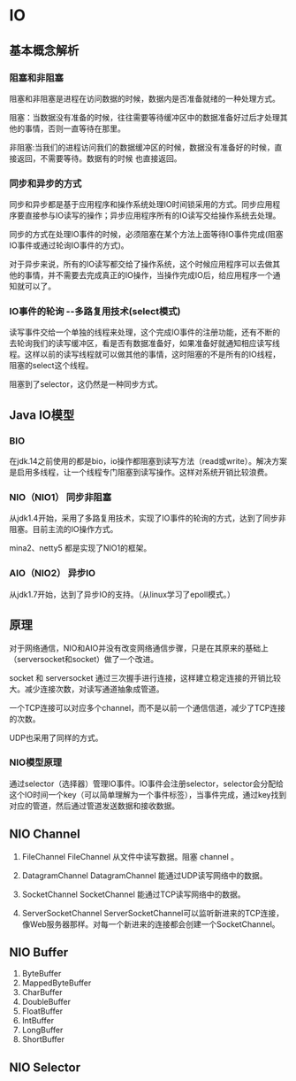 # IO

## 基本概念解析

### 阻塞和非阻塞

阻塞和非阻塞是进程在访问数据的时候，数据内是否准备就绪的一种处理方式。

阻塞：当数据没有准备的时候，往往需要等待缓冲区中的数据准备好过后才处理其他的事情，否则一直等待在那里。

非阻塞:当我们的进程访问我们的数据缓冲区的时候，数据没有准备好的时候，直接返回，不需要等待。数据有的时候 也直接返回。

### 同步和异步的方式

同步和异步都是基于应用程序和操作系统处理IO时间锁采用的方式。同步应用程序要直接参与IO读写的操作；异步应用程序所有的IO读写交给操作系统去处理。

同步的方式在处理IO事件的时候，必须阻塞在某个方法上面等待IO事件完成(阻塞IO事件或通过轮询IO事件的方式)。

对于异步来说，所有的IO读写都交给了操作系统，这个时候应用程序可以去做其他的事情，并不需要去完成真正的IO操作，当操作完成IO后，给应用程序一个通知就可以了。

### IO事件的轮询  --多路复用技术(select模式)

读写事件交给一个单独的线程来处理，这个完成IO事件的注册功能，还有不断的去轮询我们的读写缓冲区，看是否有数据准备好，如果准备好就通知相应读写线程。这样以前的读写线程就可以做其他的事情，这时阻塞的不是所有的IO线程，阻塞的select这个线程。

阻塞到了selector，这仍然是一种同步方式。

## Java IO模型

### BIO

在jdk.14之前使用的都是bio，io操作都阻塞到读写方法（read或write）。解决方案是启用多线程，让一个线程专门阻塞到读写操作。这样对系统开销比较浪费。

### NIO（NIO1） 同步非阻塞

从jdk1.4开始，采用了多路复用技术，实现了IO事件的轮询的方式，达到了同步非阻塞。目前主流的IO操作方式。

mina2、netty5 都是实现了NIO1的框架。

### AIO（NIO2） 异步IO

从jdk1.7开始，达到了异步IO的支持。（从linux学习了epoll模式。）

## 原理

对于网络通信，NIO和AIO并没有改变网络通信步骤，只是在其原来的基础上（serversocket和socket）做了一个改进。

socket 和 serversocket 通过三次握手进行连接，这样建立稳定连接的开销比较大。减少连接次数，对读写通道抽象成管道。

一个TCP连接可以对应多个channel，而不是以前一个通信信道，减少了TCP连接的次数。

UDP也采用了同样的方式。

### NIO模型原理

通过selector（选择器）管理IO事件。IO事件会注册selector，selector会分配给这个IO时间一个key（可以简单理解为一个事件标签），当事件完成，通过key找到对应的管道，然后通过管道发送数据和接收数据。

## NIO Channel

1. FileChannel
FileChannel 从文件中读写数据。阻塞 channel 。

2. DatagramChannel
DatagramChannel 能通过UDP读写网络中的数据。

3. SocketChannel
SocketChannel 能通过TCP读写网络中的数据。

4. ServerSocketChannel
ServerSocketChannel可以监听新进来的TCP连接，像Web服务器那样。对每一个新进来的连接都会创建一个SocketChannel。

## NIO Buffer

1. ByteBuffer
2. MappedByteBuffer
3. CharBuffer
4. DoubleBuffer
5. FloatBuffer
6. IntBuffer
7. LongBuffer
8. ShortBuffer

## NIO Selector
